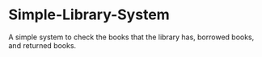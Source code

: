 # Simple-Library-System
A simple system to check the books that the library has, borrowed books, and returned books.
